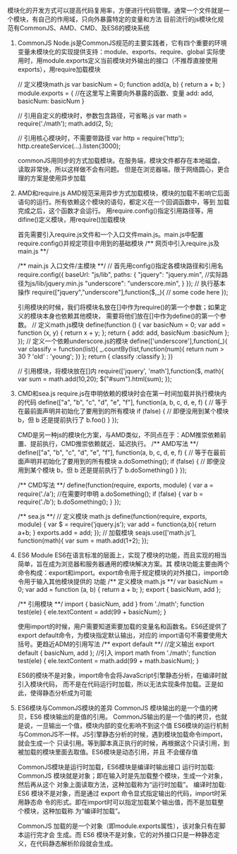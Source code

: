模块化的开发方式可以提高代码复用率，方便进行代码管理。通常一个文件就是一个模块，有自己的作用域，只向外暴露特定的变量和方法
目前流行的js模块化规范有CommonJS、AMD、CMD、及ES6的模块系统

1. CommonJS
    Node.js是CommonJS规范的主要实践者，它有四个重要的环境变量未模块化的实现提供支持：module、exports、require、global
    实际使用时，用module.exports定义当前模块对外输出的接口（不推荐直接使用exports），用require加载模块

    // 定义模块math.js
    var basicNum = 0;
    function add(a, b) {
        return a + b;
    }
    module.exports = { //在这里写上需要向外暴露的函数、变量
        add: add,
        basicNum: basicNum
    }

    // 引用自定义的模块时，参数包含路径，可省略.js
    var math = require('./math');
    math.add(2, 5);

    // 引用核心模块时，不需要带路径
    var http = require('http');
    http.createService(...).listen(3000);
    
    commonJS用同步的方式加载模块。在服务端，模块文件都存在本地磁盘，读取非常快，所以这样做不会有问题。
    但是在浏览器端，限于网络圆心，更合理的方案是使用异步加载

2. AMD和require.js
    AMD规范采用异步方式加载模块，模块的加载不影响它后面语句的运行。所有依赖这个模块的语句，都定义在一个回调函数中，等到
    加载完成之后，这个函数才会运行。
    用require.config()指定引用路径等，用difine()定义模块，用require()加载模块
    
    首先需要引入require.js文件和一个入口文件main.js。main.js中配置require.config()并规定项目中用到的基础模块
    /** 网页中引入require.js及main.js **/
    <script src="js/require.js" data-main="js/main"></script>

    /** main.js 入口文件/主模块 **/
    // 首先用config()指定各模块路径和引用名
    require.config({
        baseUrl: "js/lib",
        paths: {
            "jquery": "jquery.min",  //实际路径为js/lib/jquery.min.js
            "underscore": "underscore.min",
        }
    });
    // 执行基本操作
    require(["jquery","underscore"],function($,_){
        // some code here
    });

    引用模块的时候，我们将模块名放在[]中作为require()的第一个参数；如果定义的模块本身也依赖其他模块，
    需要将他们放在[]中作为define()的第一个参数。
    // 定义math.js模块
    define(function () {
        var basicNum = 0;
        var add = function (x, y) {
            return x + y;
        };
        return {
            add: add,
            basicNum :basicNum
        };
    });
    // 定义一个依赖underscore.js的模块
    define(['underscore'],function(_){
        var classify = function(list){
                _.countBy(list,function(num){
                return num > 30 ? 'old' : 'young';
            })
        };
        return {
            classify :classify
        };
    })

    // 引用模块，将模块放在[]内
    require(['jquery', 'math'],function($, math){
        var sum = math.add(10,20);
        $("#sum").html(sum);
    });

3. CMD和sea.js
    require.js在申明依赖的模块时会在第一时间加载并执行模块内的代码
    define(["a", "b", "c", "d", "e", "f"], function(a, b, c, d, e, f) { 
        // 等于在最前面声明并初始化了要用到的所有模块
        if (false) {
          // 即便没用到某个模块 b，但 b 还是提前执行了
          b.foo()
        } 
    });
    
    CMD是另一种js的模块化方案，与AMD类似，不同点在于：ADM推崇依赖前置、提前执行，CMD推崇依赖就近、延迟执行。
    /** AMD写法 **/
    define(["a", "b", "c", "d", "e", "f"], function(a, b, c, d, e, f) { 
        // 等于在最前面声明并初始化了要用到的所有模块
        a.doSomething();
        if (false) {
            // 即便没用到某个模块 b，但 b 还是提前执行了
            b.doSomething()
        } 
    });

    /** CMD写法 **/
    define(function(require, exports, module) {
        var a = require('./a'); //在需要时申明
        a.doSomething();
        if (false) {
            var b = require('./b');
            b.doSomething();
        }
    });

    /** sea.js **/
    // 定义模块 math.js
    define(function(require, exports, module) {
        var $ = require('jquery.js');
        var add = function(a,b){
            return a+b;
        }
        exports.add = add;
    });
    // 加载模块
    seajs.use(['math.js'], function(math){
        var sum = math.add(1+2);
    });

4. ES6 Module
    ES6在语言标准的层面上，实现了模块的功能，而且实现的相当简单，旨在成为浏览器和服务器通用的模块解决方案。其
    模块功能主要由两个命令构成：export和import。export命令用于规定模块的对外接口，import命令用于输入其他模块提供的
    功能
    /** 定义模块 math.js **/
    var basicNum = 0;
    var add = function (a, b) {
        return a + b;
    };
    export { basicNum, add };

    /** 引用模块 **/
    import { basicNum, add } from './math';
    function test(ele) {
        ele.textContent = add(99 + basicNum);
    }

    使用import的时候，用户需要知道索要加载的变量名和函数名。ES6还提供了export default命令，为模块指定默认输出，对应的
    import语句不需要使用大括号。更趋近ADM的引用写法
    /** export default **/
    //定义输出
    export default { basicNum, add };
    //引入
    import math from './math';
    function test(ele) {
        ele.textContent = math.add(99 + math.basicNum);
    }

    ES6的模块不是对象，import命令会将JavaScript引擎静态分析，在编译时就引入模块代码，
    而不是在代码运行时加载，所以无法实现条件加载。正是如此，使得静态分析成为可能

5. ES6模块与CommonJS模块的差异
    CommonJS 模块输出的是一个值的拷贝，ES6 模块输出的是值的引用。
        CommonJS输出的是一个值的拷贝，也就是说，一旦输出一个值，模块内部的变化影响不到这个值
        ES6模块的运行机制与CommonJS不一样。JS引擎静态分析的时候，遇到模块加载命令import，就会生成一个
        只读引用。等到脚本真正执行的时候，再根据这个只读引用，到被加载的模块里面去取值。ES6模块是动态引用，并且
        不会缓存值

    CommonJS模块是运行时加载，ES6模块是编译时输出接口
        运行时加载: CommonJS 模块就是对象；即在输入时是先加载整个模块，生成一个对象，然后再从这个
                   对象上面读取方法，这种加载称为“运行时加载”。
        编译时加载: ES6 模块不是对象，而是通过 export 命令显式指定输出的代码，import时采用静态命
                   令的形式。即在import时可以指定加载某个输出值，而不是加载整个模块，这种加载称
                   为“编译时加载”。


    CommonJS 加载的是一个对象（即module.exports属性），该对象只有在脚本运行完才会
    生成。而 ES6 模块不是对象，它的对外接口只是一种静态定义，在代码静态解析阶段就会生成。
    




